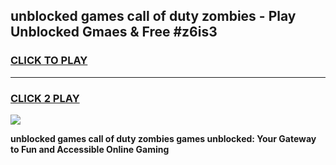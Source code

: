 
## unblocked games call of duty zombies - Play Unblocked Gmaes & Free #z6is3
<h3>
<a href="https://premium.freeplayer.one?title=unblocked_games_call_of_duty_zombies&ref=01M">CLICK TO PLAY</a></h3>
<hr>

<h3>
<a href="https://premium.freeplayer.one?title=unblocked_games_call_of_duty_zombies&ref=01M">CLICK 2 PLAY</a>
  
</h3>

<a href="https://premium.freeplayer.one?title=unblocked_games_call_of_duty_zombies&ref=01M"><img src="https://clearcache.store/games.png"></a>


**unblocked games call of duty zombies games unblocked: Your Gateway to Fun and Accessible Online Gaming**
